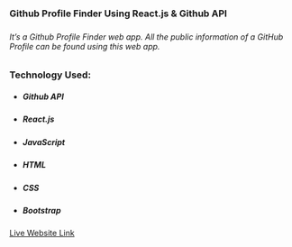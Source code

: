 <h3>Github Profile Finder Using React.js & Github API<h3>

<h6>It’s a Github Profile Finder web app. All the public information of a GitHub Profile can be found using this web app.</h6>

<h3>Technology Used:</h3>
<ul>
    <li>
        <h5>Github API</h5>
    </li>
    <li>
        <h5>React.js</h5>
    </li>
    <li>
        <h5>JavaScript</h5>
    </li>
    <li>
        <h5>HTML</h5>
    </li>
    <li>
        <h5>CSS</h5>
    </li>
    <li>
        <h5>Bootstrap</h5>
    </li>
    
    
</ul>
<a target="_blank" href="https://masrursakib-react-github-api.netlify.app/">Live Website Link</a>
